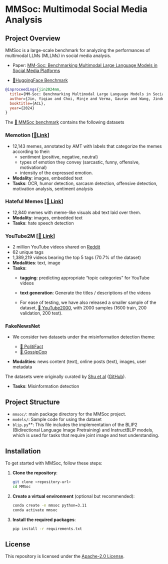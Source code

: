 # MMSoc: Multimodal Social Media Analysis

## Project Overview

MMSoc is a large-scale benchmark for analyzing the performances of multimodal LLMs (MLLMs) in social media analysis.

* Paper: [MM-Soc: Benchmarking Multimodal Large Language Models in Social Media Platforms](https://arxiv.org/abs/2402.14154)

* [🤗HuggingFace Benchmark](hhttps://huggingface.co/collections/Ahren09/mmsoc-benchmark-66b0179b6581beb2ca80d740) 

```bibtex
@inproceedings{jin2024mm,
  title={MM-Soc: Benchmarking Multimodal Large Language Models in Social Media Platforms},
  author={Jin, Yiqiao and Choi, Minje and Verma, Gaurav and Wang, Jindong and Kumar, Srijan},
  booktitle={ACL},
  year={2024}
}
```


The [🤗 MMSoc benchmark](hhttps://huggingface.co/collections/Ahren09/mmsoc-benchmark-66b0179b6581beb2ca80d740) contains the following datasets

### Memotion [[🤗Link](https://huggingface.co/datasets/Ahren09/MMSoc_Memotion)]



* 12,143 memes, annotated by AMT with labels that categorize the memes according to their:
  * sentiment (positive, negative, neutral)
  * types of emotion they convey (sarcastic, funny, offensive, motivational)
  * intensity of the expressed emotion.
* **Modality**: images, embedded text
* **Tasks**: OCR, humor detection, sarcasm detection, offensive detection, motivation analysis, sentiment analysis


### Hateful Memes [[🤗 Link](https://huggingface.co/datasets/Ahren09/MMSoc_HatefulMemes)]

* 12,840 memes with meme-like visuals abd text laid over them. 
* **Modality**: images, embedded text
* **Tasks**: hate speech detection


### YouTube2M [[🤗 Link](https://huggingface.co/datasets/Ahren09/MMSoc_YouTube2M)]

* 2 million YouTube videos shared on [Reddit](https://www.reddit.com/)
* 62 unique tags
* 1,389,219 videos bearing the top 5 tags (70.7% of the dataset)
* **Modalities**: text, image 
* **Tasks**:
  * **tagging**: predicting appropriate “topic categories” for YouTube videos 
  * **text generation**: Generate the titles / descriptions of the videos

  * For ease of testing, we have also released a smaller sample of the dataset, [🤗 YouTube2000](https://huggingface.co/datasets/Ahren09/MMSoc_YouTube2000), with 2000 samples (1600 train, 200 validation, 200 test).

### FakeNewsNet

* We consider two datasets under the misinformation  detection theme:

  * [🤗 PolitiFact](https://huggingface.co/datasets/Ahren09/MMSoc_PolitiFact)
  * [🤗 GossipCop](https://huggingface.co/datasets/Ahren09/MMSoc_GossipCop)

* **Modalities**: news content (text), online posts (text), images, user metadata

The datasets were originally curated by [Shu et al](https://arxiv.org/abs/1809.01286) ([GitHub](https://github.com/KaiDMML/FakeNewsNet/)).

* **Tasks**: Misinformation detection


## Project Structure

* `mmsoc/`: main package directory for the MMSoc project.
* `models/`: Sample code for using the dataset
* `blip.py`**: This file includes the implementation of the BLIP2 (Bidirectional Language Image Pretraining) and InstructBLIP models, which is used for tasks that require joint image and text understanding.

## Installation

To get started with MMSoc, follow these steps:

1. **Clone the repository**:

   ```bash
   git clone <repository-url>
   cd MMSoc
   ```

2. **Create a virtual environment** (optional but recommended):

   ```bash
   conda create -n mmsoc python=3.11
   conda activate mmsoc
   ```

3. **Install the required packages**:

   ```bash
   pip install -r requirements.txt
   ```

## License

This repository is licensed under the [Apache-2.0 License](LICENSE).
